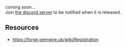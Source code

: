 coming soon...   
Join [the discord server](https://discord.gg/uG4DewBcwV) to be notified when it is released. 

## Resources
- https://forge.gemwire.uk/wiki/Registration
